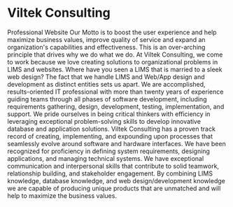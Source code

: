 # Viltek Consulting
Professional Website
Our Motto is to boost the user experience and help maximize business values, improve quality of service and expand an organization's capabilities and effectiveness. This is an over-arching principle that drives why we do what we do. At Viltek Consulting, we come to work because we love creating solutions to organizational problems in LIMS and websites. Where have you seen a LIMS that is married to a sleek web design? The fact that we handle LIMS and Web/App design and development as distinct entities sets us apart.
We are accomplished, results-oriented IT professional with more than twenty years of experience guiding teams through all phases of software development, including requirements gathering, design, development, testing, implementation, and support. We pride ourselves in being critical thinkers with efficiency in leveraging exceptional problem-solving skills to develop innovative database and application solutions.
Viltek Consulting has a proven track record of creating, implementing, and expounding upon processes that seamlessly evolve around software and hardware interfaces. We have been recognized for proficiency in defining system requirements, designing applications, and managing technical systems. We have exceptional communication and interpersonal skills that contribute to solid teamwork, relationship building, and stakeholder engagement.
By combining LIMS knowledge, database knowledge, and web design/development knowledge we are capable of producing unique products that are unmatched and will help to maximize the business values.
